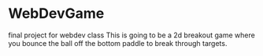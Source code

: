 # WebDevGame
 final project for webdev class
 This is going to be a 2d breakout game where you bounce the ball off the bottom paddle to break through targets.
